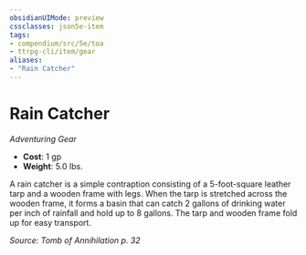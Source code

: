 ```yaml
---
obsidianUIMode: preview
cssclasses: json5e-item
tags:
- compendium/src/5e/toa
- ttrpg-cli/item/gear
aliases: 
- "Rain Catcher"
---
```

# Rain Catcher
*Adventuring Gear*  

- **Cost**: 1 gp
- **Weight**: 5.0 lbs.

A rain catcher is a simple contraption consisting of a 5-foot-square leather tarp and a wooden frame with legs. When the tarp is stretched across the wooden frame, it forms a basin that can catch 2 gallons of drinking water per inch of rainfall and hold up to 8 gallons. The tarp and wooden frame fold up for easy transport.

*Source: Tomb of Annihilation p. 32*